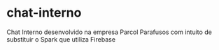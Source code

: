# chat-interno
Chat Interno desenvolvido na empresa Parcol Parafusos com intuito de substituir o Spark que utiliza Firebase
